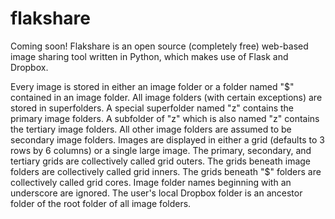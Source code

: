 # flakshare
Coming soon! Flakshare is an open source (completely free) web-based image sharing tool written in Python, which makes use of Flask and Dropbox.

Every image is stored in either an image folder or a folder named "$" contained in an image folder. All image folders (with certain exceptions) are stored in superfolders. A special superfolder named "z" contains the primary image folders. A subfolder of "z" which is also named "z" contains the tertiary image folders. All other image folders are assumed to be secondary image folders. Images are displayed in either a grid (defaults to 3 rows by 6 columns) or a single large image. The primary, secondary, and tertiary grids are collectively called grid outers. The grids beneath image folders are collectively called grid inners. The grids beneath "$" folders are collectively called grid cores. Image folder names beginning with an underscore are ignored. The user's local Dropbox folder is an ancestor folder of the root folder of all image folders.
